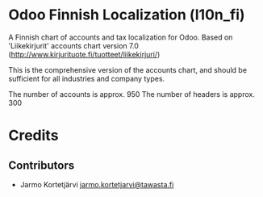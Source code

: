Odoo Finnish Localization (l10n_fi)
===================================

A Finnish chart of accounts and tax localization for Odoo.
Based on 'Liikekirjurit' accounts chart version 7.0
(http://www.kirjurituote.fi/tuotteet/liikekirjuri/)

This is the comprehensive version of the accounts chart,
and should be sufficient for all industries and company types.

The number of accounts is approx. 950
The number of headers is approx. 300


Credits
=======

Contributors
------------

* Jarmo Kortetjärvi <jarmo.kortetjarvi@tawasta.fi>
